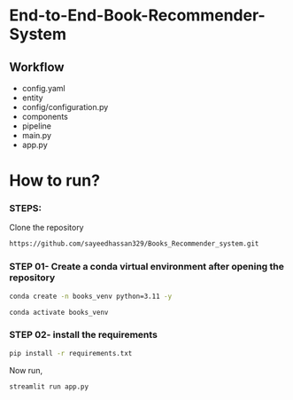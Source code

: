 # End-to-End-Book-Recommender-System

## Workflow

- config.yaml
- entity
- config/configuration.py
- components
- pipeline
- main.py
- app.py


# How to run?
### STEPS:

Clone the repository

```bash
https://github.com/sayeedhassan329/Books_Recommender_system.git
```
### STEP 01- Create a conda virtual environment after opening the repository

```bash
conda create -n books_venv python=3.11 -y
```

```bash
conda activate books_venv
```


### STEP 02- install the requirements
```bash
pip install -r requirements.txt
```


Now run,
```bash
streamlit run app.py
```
